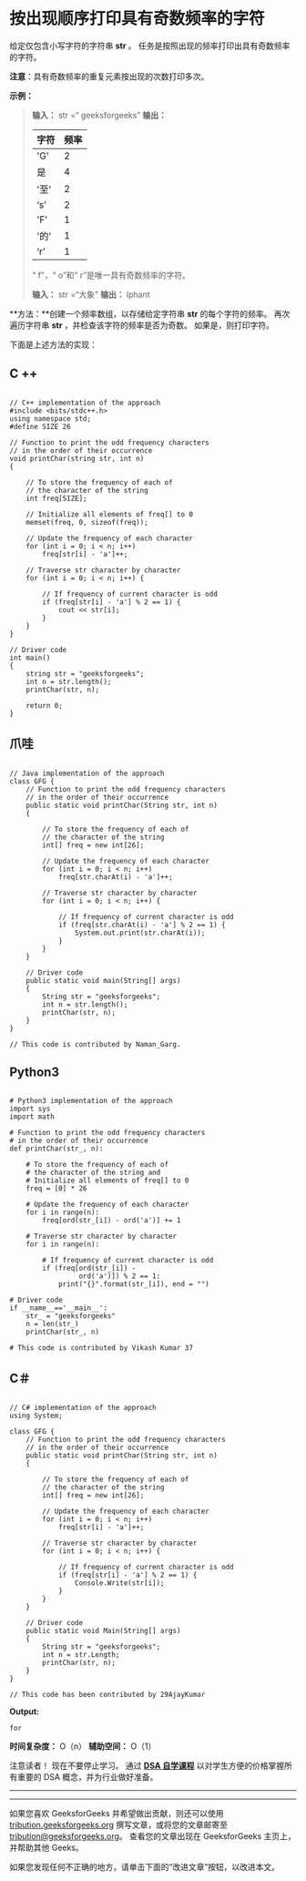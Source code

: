 # 按出现顺序打印具有奇数频率的字符

给定仅包含小写字符的字符串 **str** 。 任务是按照出现的频率打印出具有奇数频率的字符。

**注意**：具有奇数频率的重复元素按出现的次数打印多次。

**示例：**

> **输入：** str =“ geeksforgeeks”
> **输出：**
> 
> | 字符 | 频率 |
> | --- | --- |
> | 'G' | 2 |
> | 是 | 4 |
> | '至' | 2 |
> | ‘s’ | 2 |
> | 'F' | 1 |
> | '的' | 1 |
> | ‘r’ | 1 |
> 
> “ f”，“ o”和“ r”是唯一具有奇数频率的字符。
> 
> **输入：** str =“大象”
> **输出：** lphant

**方法：**创建一个频率数组，以存储给定字符串 **str** 的每个字符的频率。 再次遍历字符串 **str** ，并检查该字符的频率是否为奇数。 如果是，则打印字符。

下面是上述方法的实现：

## C ++

```

// C++ implementation of the approach 
#include <bits/stdc++.h> 
using namespace std; 
#define SIZE 26 

// Function to print the odd frequency characters 
// in the order of their occurrence 
void printChar(string str, int n) 
{ 

    // To store the frequency of each of 
    // the character of the string 
    int freq[SIZE]; 

    // Initialize all elements of freq[] to 0 
    memset(freq, 0, sizeof(freq)); 

    // Update the frequency of each character 
    for (int i = 0; i < n; i++) 
        freq[str[i] - 'a']++; 

    // Traverse str character by character 
    for (int i = 0; i < n; i++) { 

        // If frequency of current character is odd 
        if (freq[str[i] - 'a'] % 2 == 1) { 
            cout << str[i]; 
        } 
    } 
} 

// Driver code 
int main() 
{ 
    string str = "geeksforgeeks"; 
    int n = str.length(); 
    printChar(str, n); 

    return 0; 
} 

```

## 爪哇

```

// Java implementation of the approach 
class GFG { 
    // Function to print the odd frequency characters 
    // in the order of their occurrence 
    public static void printChar(String str, int n) 
    { 

        // To store the frequency of each of 
        // the character of the string 
        int[] freq = new int[26]; 

        // Update the frequency of each character 
        for (int i = 0; i < n; i++) 
            freq[str.charAt(i) - 'a']++; 

        // Traverse str character by character 
        for (int i = 0; i < n; i++) { 

            // If frequency of current character is odd 
            if (freq[str.charAt(i) - 'a'] % 2 == 1) { 
                System.out.print(str.charAt(i)); 
            } 
        } 
    } 

    // Driver code 
    public static void main(String[] args) 
    { 
        String str = "geeksforgeeks"; 
        int n = str.length(); 
        printChar(str, n); 
    } 
} 

// This code is contributed by Naman_Garg. 

```

## Python3

```

# Python3 implementation of the approach 
import sys 
import math 

# Function to print the odd frequency characters  
# in the order of their occurrence  
def printChar(str_, n): 

    # To store the frequency of each of  
    # the character of the string and 
    # Initialize all elements of freq[] to 0  
    freq = [0] * 26

    # Update the frequency of each character  
    for i in range(n): 
        freq[ord(str_[i]) - ord('a')] += 1

    # Traverse str character by character  
    for i in range(n): 

        # If frequency of current character is odd  
        if (freq[ord(str_[i]) - 
                 ord('a')]) % 2 == 1: 
            print("{}".format(str_[i]), end = "") 

# Driver code 
if __name__=='__main__': 
    str_ = "geeksforgeeks"
    n = len(str_) 
    printChar(str_, n) 

# This code is contributed by Vikash Kumar 37 

```

## C＃

```

// C# implementation of the approach 
using System; 

class GFG { 
    // Function to print the odd frequency characters 
    // in the order of their occurrence 
    public static void printChar(String str, int n) 
    { 

        // To store the frequency of each of 
        // the character of the string 
        int[] freq = new int[26]; 

        // Update the frequency of each character 
        for (int i = 0; i < n; i++) 
            freq[str[i] - 'a']++; 

        // Traverse str character by character 
        for (int i = 0; i < n; i++) { 

            // If frequency of current character is odd 
            if (freq[str[i] - 'a'] % 2 == 1) { 
                Console.Write(str[i]); 
            } 
        } 
    } 

    // Driver code 
    public static void Main(String[] args) 
    { 
        String str = "geeksforgeeks"; 
        int n = str.Length; 
        printChar(str, n); 
    } 
} 

// This code has been contributed by 29AjayKumar 

```

**Output:**

```
for

```

**时间复杂度：** O（n）
**辅助空间：** O（1）

注意读者！ 现在不要停止学习。 通过 [**DSA 自学课程**](https://practice.geeksforgeeks.org/courses/dsa-self-paced?utm_source=geeksforgeeks&utm_medium=article&utm_campaign=gfg_article_dsa_content_bottom) 以对学生方便的价格掌握所有重要的 DSA 概念，并为行业做好准备。

* * *

* * *

如果您喜欢 GeeksforGeeks 并希望做出贡献，则还可以使用 [tribution.geeksforgeeks.org](https://contribute.geeksforgeeks.org/) 撰写文章，或将您的文章邮寄至 tribution@geeksforgeeks.org。 查看您的文章出现在 GeeksforGeeks 主页上，并帮助其他 Geeks。

如果您发现任何不正确的地方，请单击下面的“改进文章”按钮，以改进本文。